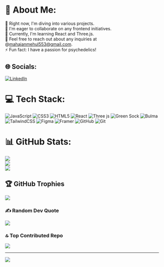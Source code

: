 # 💫 About Me:
🔭 Right now, I'm diving into various projects.  <br>👯 I'm eager to collaborate on any frontend initiatives.  <br>🌱 Currently, I'm learning React and Three.js.  <br>💬 Feel free to reach out about any inquiries at @mahajanmehul553@gmail.com.  <br>⚡ Fun fact: I have a passion for psychedelics!


## 🌐 Socials:
[![LinkedIn](https://img.shields.io/badge/LinkedIn-%230077B5.svg?logo=linkedin&logoColor=white)](https://linkedin.com/in/mehul-mahajan-565463273) 

# 💻 Tech Stack:
![JavaScript](https://img.shields.io/badge/javascript-%23323330.svg?style=plastic&logo=javascript&logoColor=%23F7DF1E) ![CSS3](https://img.shields.io/badge/css3-%231572B6.svg?style=plastic&logo=css3&logoColor=white) ![HTML5](https://img.shields.io/badge/html5-%23E34F26.svg?style=plastic&logo=html5&logoColor=white) ![React](https://img.shields.io/badge/react-%2320232a.svg?style=plastic&logo=react&logoColor=%2361DAFB) ![Three js](https://img.shields.io/badge/threejs-black?style=plastic&logo=three.js&logoColor=white) ![Green Sock](https://img.shields.io/badge/green%20sock-88CE02?style=plastic&logo=greensock&logoColor=white) ![Bulma](https://img.shields.io/badge/bulma-00D0B1?style=plastic&logo=bulma&logoColor=white) ![TailwindCSS](https://img.shields.io/badge/tailwindcss-%2338B2AC.svg?style=plastic&logo=tailwind-css&logoColor=white) ![Figma](https://img.shields.io/badge/figma-%23F24E1E.svg?style=plastic&logo=figma&logoColor=white) ![Framer](https://img.shields.io/badge/Framer-black?style=plastic&logo=framer&logoColor=blue) ![GitHub](https://img.shields.io/badge/github-%23121011.svg?style=plastic&logo=github&logoColor=white) ![Git](https://img.shields.io/badge/git-%23F05033.svg?style=plastic&logo=git&logoColor=white)
# 📊 GitHub Stats:
![](https://github-readme-stats.vercel.app/api?username=M-Dev-B&theme=dark&hide_border=false&include_all_commits=false&count_private=false)<br/>
![](https://github-readme-streak-stats.herokuapp.com/?user=M-Dev-B&theme=dark&hide_border=false)<br/>
![](https://github-readme-stats.vercel.app/api/top-langs/?username=M-Dev-B&theme=dark&hide_border=false&include_all_commits=false&count_private=false&layout=compact)

## 🏆 GitHub Trophies
![](https://github-profile-trophy.vercel.app/?username=M-Dev-B&theme=shadow_red&no-frame=false&no-bg=true&margin-w=4)

### ✍️ Random Dev Quote
![](https://quotes-github-readme.vercel.app/api?type=vetical&theme=tokyonight)

### 🔝 Top Contributed Repo
![](https://github-contributor-stats.vercel.app/api?username=M-Dev-B&limit=5&theme=dark&combine_all_yearly_contributions=true)

---
[![](https://visitcount.itsvg.in/api?id=M-Dev-B&icon=0&color=0)](https://visitcount.itsvg.in)

<!-- Proudly created with GPRM ( https://gprm.itsvg.in ) -->
